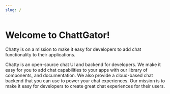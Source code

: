 ```yaml
---
slug: /
---
```


# Welcome to ChattGator!

Chatty is on a mission to make it easy for developers to add chat functionality to their applications.

Chatty is an open-source chat UI and backend for developers. We make it easy for you to add chat capabilities to your apps with our library of components, and documentation. We also provide a cloud-based chat backend that you can use to power your chat experiences. Our mission is to make it easy for developers to create great chat experiences for their users.